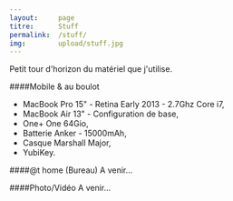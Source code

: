 ```yaml
---
layout: 	page
titre: 		Stuff
permalink: 	/stuff/
img:		upload/stuff.jpg
---  
```

  
Petit tour d'horizon du matériel que j'utilise.

####Mobile & au boulot
* MacBook Pro 15" - Retina Early 2013 - 2.7Ghz Core i7,
* MacBook Air 13" - Configuration de base,
* One+ One 64Gio,
* Batterie Anker - 15000mAh,
* Casque Marshall Major,
* YubiKey. 
  
####@t home (Bureau)
A venir...

####Photo/Vidéo
A venir...


[klat00]:	http://klat00.org/
